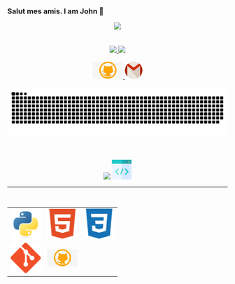 ### Salut mes amis. I am John 👋

<p align="center">
  <img src="https://komarev.com/ghpvc/?username=John-Ketiku-1&style=flat-square&color=40c463">
  <br><br><br>
  <a href="https://John-Ketiku-1.github.io/">
    <img width="400" src="https://readme-typing-svg.herokuapp.com/?font=Righteous&color=E1E1E1&size=60&center=true&vCenter=true&width=385&height=100&lines=Hello+%F0%9F%91%8B+my;I+am+a+Python;">
    <img width="400" src="https://readme-typing-svg.herokuapp.com/?font=Righteous&color=E1E1E1&size=60&center=true&vCenter=true&width=385&height=100&lines=name+is+John.;Programmer;Developer.+%F0%9F%98%84">
  </a>
  <br><br>
  <a href="https://github.com/John-Ketiku-1">
    <img height="40px" src="Images/Static/github.jpg" title="Github">
  </a>
  <a href="mailto:john.ketiku@mths.ca">
    <img height="40px" src="Images/Static/gmail.png" title="Mail">
  </a>
  <br><br>
  <img src="Images/Dynamic/snake.svg" style="background:#161b22;">
  <br><br><br><br>
  <img height="60px" src="https://readme-typing-svg.herokuapp.com?font=Righteous&color=E1E1E1&size=60&center=true&vCenter=true&width=580&lines=Some+Tools+I+Use">
  <img height="45px" src="Images/Static/tools.png">
  <hr><br>
  <table align='center'>
    <tr>
      <td align='center'><img width="70" src="Images/Static/python.png" title="Python"></td>
      <td align='center'><img width="70" src="Images/Static/html.png" title="HTML"></td>
      <td align='center'><img width="70" src="Images/Static/css.png" title="CSS"></td>
    </tr>
    <tr>
      <td align='center'><img width="70" src="Images/Static/git.png" title="git"></td>
      <td align='center'><img width="70" src="Images/Static/github.jpg" title="Github"></td>
    </tr>

